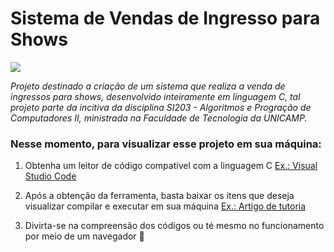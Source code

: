 # Sistema de Vendas de Ingresso para Shows
<img src = https://img.shields.io/badge/Status-Em_andamento-yellow> 

_Projeto destinado a criação de um sistema que realiza a venda de ingressos para shows, desenvolvido inteiramente em linguagem C, tal projeto parte da incitiva da disciplina SI203 - Algoritmos e Progração de Computadores II, ministrada na Faculdade de Tecnologia da UNICAMP._

### Nesse momento, para visualizar esse projeto em sua máquina:
1. Obtenha um leitor de código compativel com a linguagem C [Ex.: Visual Studio Code](https://code.visualstudio.com)

2. Após a obtenção da ferramenta, basta baixar os itens que deseja visualizar compilar e executar em sua máquina [Ex.: Artigo de tutoria](https://github.com/Wolfterro/Projetos-em-C)

3. Divirta-se na compreensão dos códigos ou té mesmo no funcionamento por meio de um navegador &#129322;


